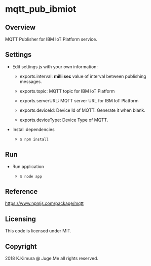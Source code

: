 # mqtt_pub_ibmiot

## Overview

MQTT Publisher for IBM IoT Platform service.


## Settings

- Edit settings.js with your own information:

    - exports.interval: **milli sec** value of interval between publishing messages.

    - exports.topic: MQTT topic for IBM IoT Platform

    - exports.serverURL: MQTT server URL for IBM IoT Platform

    - exports.deviceId: Device Id of MQTT. Generate it when blank.

    - exports.deviceType: Device Type of MQTT.

- Install dependencies

    - `$ npm install`


## Run

- Run application

    - `$ node app`


## Reference

https://www.npmjs.com/package/mqtt


## Licensing

This code is licensed under MIT.

## Copyright

2018 K.Kimura @ Juge.Me all rights reserved.

